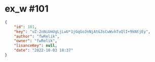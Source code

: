 
# ex_w #101
                
```JSON
{
    "id": 101,
    "key": "vZ-2nNiUmUgLjLwU*1jGqGoJnNjAt&3sCwWvhTuQlI+9kNtjEy",
    "author": "fwRelik",
    "owner": "fwRelik",
    "lisanceKey": null,
    "date": "2022-10-03 18:37"
}
```
